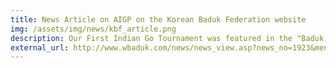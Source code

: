```yaml
---
title: News Article on AIGP on the Korean Baduk Federation website
img: /assets/img/news/kbf_article.png
description: Our First Indian Go Tournament was featured in the "Baduk News" section of the Korean Baduk Federation's website. You can read the news article using the link below<br><br>If that link doesn't work, please find an archive.org link <a href="https://web.archive.org/web/20230509044549/http://www.wbaduk.com/news/news_view.asp?news_no=1923&menu_div=news" target="_blank">here</a>
external_url: http://www.wbaduk.com/news/news_view.asp?news_no=1923&menu_div=news
---
```

